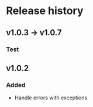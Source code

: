 # Release history

## v1.0.3 -> v1.0.7
### Test

## v1.0.2
### Added
- Handle errors with exceptions
